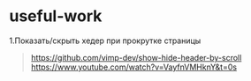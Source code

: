 # useful-work
1.Показать/скрыть хедер при прокрутке страницы
 > https://github.com/vimp-dev/show-hide-header-by-scroll
 > https://www.youtube.com/watch?v=VayfnVMHknY&t=0s
